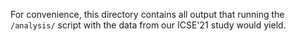 For convenience, this directory contains all output that running the `/analysis/` script with the data from our ICSE'21 study would yield.